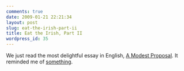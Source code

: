 ```yaml
---
comments: true
date: 2009-01-21 22:21:34
layout: post
slug: eat-the-irish-part-ii
title: Eat the Irish, Part II
wordpress_id: 35
---
```


We just read the most delightful essay in English, [A Modest Proposal](http://en.wikisource.org/wiki/A_Modest_Proposal). It reminded me of [something](http://sasheldon.wordpress.com/2008/10/01/eat-the-irish/).
